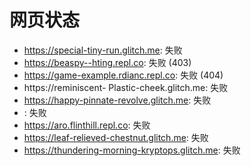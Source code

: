 # 网页状态
- https://special-tiny-run.glitch.me: 失败
- https://beaspy--hting.repl.co: 失败 (403)
- https://game-example.rdianc.repl.co: 失败 (404)
- https://reminiscent- Plastic-cheek.glitch.me: 失败
- https://happy-pinnate-revolve.glitch.me: 失败
- : 失败
- https://aro.flinthill.repl.co: 失败
- https://leaf-relieved-chestnut.glitch.me: 失败
- https://thundering-morning-kryptops.glitch.me: 失败
